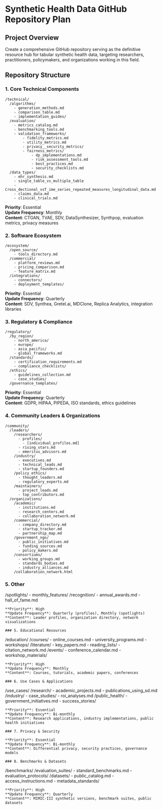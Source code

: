 # Synthetic Health Data GitHub Repository Plan

## Project Overview
Create a comprehensive GitHub repository serving as the definitive resource hub for tabular synthetic health data, targeting researchers, practitioners, policymakers, and organizations working in this field.

## Repository Structure

### 1. Core Technical Components
```
/technical/
  /algorithms/
    - generation_methods.md
    - comparison_table.md
    - implementation_guides/
  /evaluation/
    - metrics_catalog.md
    - benchmarking_tools.md
    - validation_frameworks/
        - fidelity_metrics.md
        - utility_metrics.md
        - privacy__security_metrics/
        - fairness_metrics/
            - dp_implementations.md
            - risk_assessment_tools.md
            - best_practices.md 
            - security_checklists.md            
  /data_types/
    - ehr_synthesis.md
    - single_table_vs_multiple_table
    - Cross_dectional_vsT_ime_series_repeated_measures_longitudinal_data.md
    - claims_data.md
    - clinical_trials.md
```
**Priority**: Essential  
**Update Frequency**: Monthly  
**Content**: CTGAN, TVAE, SDV, DataSynthesizer, Synthpop, evaluation metrics, privacy measures

### 2. Software Ecosystem
```
/ecosystem/
  /open_source/
    - tools_directory.md    
  /commercial/
    - platform_reviews.md
    - pricing_comparison.md
    - feature_matrix.md
  /integrations/
    - connectors/
    - deployment_templates/
```
**Priority**: Essential  
**Update Frequency**: Quarterly  
**Content**: SDV, Synthea, Gretel.ai, MDClone, Replica Analytics, integration libraries

### 3. Regulatory & Compliance
```
/regulatory/
  /by_region/
    - north_america/
    - europe/
    - asia_pacific/
    - global_frameworks.md
  /standards/
    - certification_requirements.md
    - compliance_checklists/
  /ethics/
    - guidelines_collection.md
    - case_studies/
  /governance_templates/
```
**Priority**: Essential  
**Update Frequency**: Quarterly  
**Content**: GDPR, HIPAA, PIPEDA, ISO standards, ethics guidelines

### 4. Community Leaders & Organizations
```
/community/
  /leaders/
    /researchers/
      - profiles/
        - [individual_profiles.md]
      - rising_stars.md
      - emeritus_advisors.md
    /industry/
      - executives.md
      - technical_leads.md
      - startup_founders.md
    /policy_ethics/
      - thought_leaders.md
      - regulatory_experts.md
    /maintainers/
      - project_leads.md
      - top_contributors.md
  /organizations/
    /academic/
      - institutions.md
      - research_centers.md
      - collaboration_network.md
    /commercial/
      - company_directory.md
      - startup_tracker.md
      - partnership_map.md
    /government_ngo/
      - public_initiatives.md
      - funding_sources.md
      - policy_makers.md
    /consortiums/
      - working_groups.md
      - standards_bodies.md
      - industry_alliances.md
    /collaboration_network.html

```
### 5. Other

  /spotlights/
    - monthly_features/
  /recognition/
    - annual_awards.md
    - hall_of_fame.md
```
**Priority**: High  
**Update Frequency**: Quarterly (profiles), Monthly (spotlights)  
**Content**: Leader profiles, organization directory, network visualizations

### 5. Educational Resources
```
/education/
  /courses/
    - online_courses.md
    - university_programs.md
    - workshops/
  /literature/
    - key_papers.md
    - reading_lists/
    - citation_network.md
  /events/
    - conference_calendar.md
    - workshop_materials/
```
**Priority**: High  
**Update Frequency**: Monthly  
**Content**: Courses, tutorials, academic papers, conferences

### 6. Use Cases & Applications
```
/use_cases/
  /research/
    - academic_projects.md
    - publications_using_sd.md
  /industry/
    - case_studies/
    - roi_analyses.md
  /public_health/
    - government_initiatives.md
    - success_stories/
```
**Priority**: Essential  
**Update Frequency**: Bi-monthly  
**Content**: Research applications, industry implementations, public health initiatives

### 7. Privacy & Security
```

```
**Priority**: Essential  
**Update Frequency**: Bi-monthly  
**Content**: Differential privacy, security practices, governance models

### 8. Benchmarks & Datasets
```
/benchmarks/
  /evaluation_suites/
    - standard_benchmarks.md
    - evaluation_protocols/
  /datasets/
    - public_catalog.md
    - access_instructions.md
    - metadata_standards/
```
**Priority**: High  
**Update Frequency**: Quarterly  
**Content**: MIMIC-III synthetic versions, benchmark suites, public datasets
